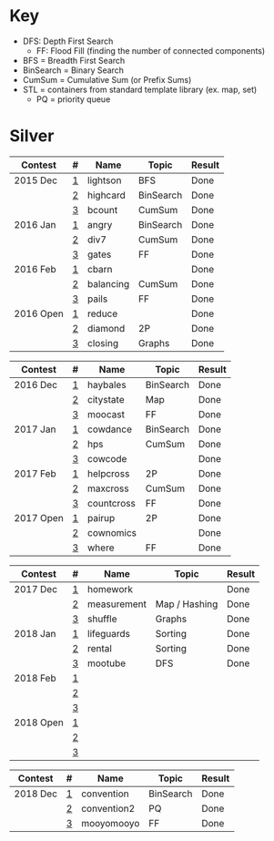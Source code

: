 # Key

 * DFS: Depth First Search
    * FF: Flood Fill (finding the number of connected components)
 * BFS = Breadth First Search
 * BinSearch = Binary Search
 * CumSum = Cumulative Sum (or Prefix Sums)
 * STL = containers from standard template library (ex. map, set)
 	* PQ = priority queue

#  Silver

| Contest   | #                                                               | Name          | Topic                                  | Result |
| --------- | --------------------------------------------------------------- | ------------- | -------------------------------------- | ------ |
| 2015 Dec  | [1](http://www.usaco.org/index.php?page=viewproblem2&cpid=570)  | lightson      | BFS                                    | Done   |
|           | [2](http://www.usaco.org/index.php?page=viewproblem2&cpid=571)  | highcard      | BinSearch                              | Done   |
|           | [3](http://www.usaco.org/index.php?page=viewproblem2&cpid=572)  | bcount        | CumSum                                 | Done   |
| 2016 Jan  | [1](http://www.usaco.org/index.php?page=viewproblem2&cpid=594)  | angry         | BinSearch                              | Done   |
|           | [2](http://www.usaco.org/index.php?page=viewproblem2&cpid=595)  | div7          | CumSum                                 | Done   |
|           | [3](http://www.usaco.org/index.php?page=viewproblem2&cpid=596)  | gates         | FF                                     | Done   |
| 2016 Feb  | [1](http://www.usaco.org/index.php?page=viewproblem2&cpid=618)  | cbarn         |                                        | Done   |
|           | [2](http://www.usaco.org/index.php?page=viewproblem2&cpid=619)  | balancing     | CumSum                                 | Done   |
|           | [3](http://www.usaco.org/index.php?page=viewproblem2&cpid=620)  | pails         | FF                                     | Done   |
| 2016 Open | [1](http://www.usaco.org/index.php?page=viewproblem2&cpid=642)  | reduce        |                                        | Done   |
|           | [2](http://www.usaco.org/index.php?page=viewproblem2&cpid=643)  | diamond       | 2P                                     | Done   |
|           | [3](http://www.usaco.org/index.php?page=viewproblem2&cpid=644)  | closing       | Graphs                                 | Done   |

| Contest   | #                                                               | Name          | Topic                                  | Result |
| --------- | --------------------------------------------------------------- | ------------- | -------------------------------------- | ------ |
| 2016 Dec  | [1](http://www.usaco.org/index.php?page=viewproblem2&cpid=666)  | haybales      | BinSearch                              | Done   |
|           | [2](http://www.usaco.org/index.php?page=viewproblem2&cpid=667)  | citystate     | Map                                    | Done   |
|           | [3](http://www.usaco.org/index.php?page=viewproblem2&cpid=668)  | moocast       | FF                                     | Done   |
| 2017 Jan  | [1](http://www.usaco.org/index.php?page=viewproblem2&cpid=690)  | cowdance      | BinSearch                              | Done   |
|           | [2](http://www.usaco.org/index.php?page=viewproblem2&cpid=691)  | hps           | CumSum                                 | Done   |
|           | [3](http://www.usaco.org/index.php?page=viewproblem2&cpid=692)  | cowcode       |                                        | Done   |
| 2017 Feb  | [1](http://www.usaco.org/index.php?page=viewproblem2&cpid=714)  | helpcross     | 2P                                     | Done   |
|           | [2](http://www.usaco.org/index.php?page=viewproblem2&cpid=715)  | maxcross      | CumSum                                 | Done   |
|           | [3](http://www.usaco.org/index.php?page=viewproblem2&cpid=716)  | countcross    | FF                                     | Done   |
| 2017 Open | [1](http://www.usaco.org/index.php?page=viewproblem2&cpid=738)  | pairup        | 2P                                     | Done   |
|           | [2](http://www.usaco.org/index.php?page=viewproblem2&cpid=739)  | cownomics     |                                        | Done   |
|           | [3](http://www.usaco.org/index.php?page=viewproblem2&cpid=740)  | where         | FF                                     | Done   |

| Contest   | #                                                               | Name          | Topic                                  | Result |
| --------- | --------------------------------------------------------------- | ------------- | -------------------------------------- | ------ |
| 2017 Dec  | [1](http://www.usaco.org/index.php?page=viewproblem2&cpid=762)  | homework      |                                        | Done   |
|           | [2](http://www.usaco.org/index.php?page=viewproblem2&cpid=763)  | measurement   | Map / Hashing                          | Done   |
|           | [3](http://www.usaco.org/index.php?page=viewproblem2&cpid=764)  | shuffle       | Graphs                                 | Done   |
| 2018 Jan  | [1](http://www.usaco.org/index.php?page=viewproblem2&cpid=786)  | lifeguards    | Sorting                                | Done   |
|           | [2](http://www.usaco.org/index.php?page=viewproblem2&cpid=787)  | rental        | Sorting                                | Done   |
|           | [3](http://www.usaco.org/index.php?page=viewproblem2&cpid=788)  | mootube       | DFS                                    | Done   |
| 2018 Feb  | [1](http://www.usaco.org/index.php?page=viewproblem2&cpid=810)  |               |                                        |        |
|           | [2](http://www.usaco.org/index.php?page=viewproblem2&cpid=811)  |               |                                        |        |
|           | [3](http://www.usaco.org/index.php?page=viewproblem2&cpid=812)  |               |                                        |        |
| 2018 Open | [1](http://www.usaco.org/index.php?page=viewproblem2&cpid=834)  |               |                                        |        |
|           | [2](http://www.usaco.org/index.php?page=viewproblem2&cpid=835)  |               |                                        |        |
|           | [3](http://www.usaco.org/index.php?page=viewproblem2&cpid=836)  |               |                                        |        |

| Contest   | #                                                               | Name          | Topic                                  | Result |
| --------- | --------------------------------------------------------------- | ------------- | -------------------------------------- | ------ |
| 2018 Dec  | [1](http://www.usaco.org/index.php?page=viewproblem2&cpid=858)  | convention    | BinSearch                              | Done   |
|           | [2](http://www.usaco.org/index.php?page=viewproblem2&cpid=859)  | convention2   | PQ                                     | Done   |
|           | [3](http://www.usaco.org/index.php?page=viewproblem2&cpid=860)  | mooyomooyo    | FF                                     | Done   |
